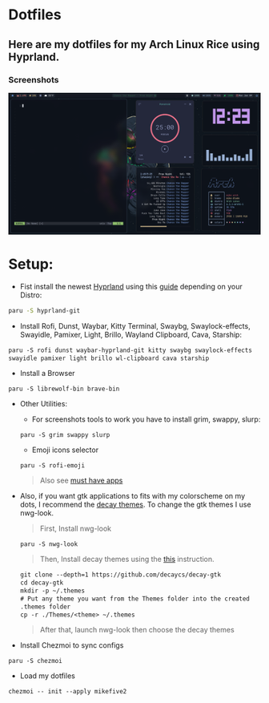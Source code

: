 # Dotfiles

## Here are my dotfiles for my Arch Linux Rice using Hyprland.

### Screenshots

![](./assets/example.png)

# Setup:

- Fist install the newest [Hyprland](https://hyprland.org) using this [guide](https://wiki.hyprland.org/Getting-Started/Installation/) depending on your Distro:

```zsh
paru -S hyprland-git
```

- Install Rofi, Dunst, Waybar, Kitty Terminal, Swaybg, Swaylock-effects, Swayidle, Pamixer, Light, Brillo, Wayland Clipboard, Cava, Starship:

```
paru -S rofi dunst waybar-hyprland-git kitty swaybg swaylock-effects swayidle pamixer light brillo wl-clipboard cava starship
```
- Install a Browser 

```
paru -S librewolf-bin brave-bin
```

- Other Utilities:
    - For screenshots tools to work you have to install grim, swappy, slurp:
    ```
    paru -S grim swappy slurp
    ```

    - Emoji icons selector
    ```
    paru -S rofi-emoji
    ```
    > Also see [must have apps](https://wiki.hyprland.org/Useful-Utilities/Must-have/)

- Also, if you want gtk applications to fits with my colorscheme on my dots, I recommend the [decay themes](https://github.com/decaycs/decay-gtk).
  To change the gtk themes I use nwg-look.
  > First, Install nwg-look
  ```
  paru -S nwg-look
  ```
  > Then, Install decay themes using the [this](https://github.com/decaycs/decay-gtk/#Installation) instruction.
  ```
  git clone --depth=1 https://github.com/decaycs/decay-gtk
  cd decay-gtk
  mkdir -p ~/.themes
  # Put any theme you want from the Themes folder into the created .themes folder
  cp -r ./Themes/<theme> ~/.themes
  ```
  > After that, launch nwg-look then choose the decay themes
  </blockquote></details>

- Install Chezmoi to sync configs

```
paru -S chezmoi
```
- Load my dotfiles
```
chezmoi -- init --apply mikefive2
``````

